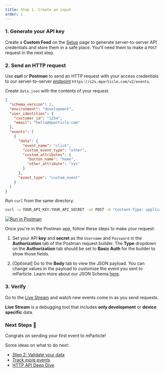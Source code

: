 ```yaml
---
title: Step 1. Create an input
order: 1
---
```


### 1. Generate your API key
Create a <strong>Custom Feed</strong> on the [Setup](https://app.mparticle.com/setup/inputs/feeds) page to generate server-to-server API credentials and store them in a safe place. You'll need them to make a `POST` request in the next step.

### 2. Send an HTTP request
Use <strong>curl</strong> or <strong>Postman</strong> to send an HTTP request with your access credentials to our server-to-server [endpoint](https://docs.mparticle.com/developers/server/http/#endpoint) `https://s2s.mparticle.com/v2/events`.  

<tabs>

<tab label='curl' group='http'>

Create `data.json` with the contents of your request.

~~~json
{
  "schema_version": 2,
  "environment": "development",
  "user_identities": {
    "customer_id": "1234",
    "email": "hello@mparticle.com"
  },
  "events": [
    {
      "data": {
        "event_name": "click",
        "custom_event_type": "other",
        "custom_attributes": {
          "button_name": "home",
          "other_attribute": "xyz"
        }
      },
      "event_type": "custom_event"
    }
  ]
}
~~~

Run `curl` from the same directory.

~~~bash
curl -u YOUR_API_KEY:YOUR_API_SECRET -vX POST -H "Content-Type: application/json" -d @data.json https://s2s.mparticle.com/v2/events
~~~

</tab>

<tab label='Postman' group='http'>

<span class="postman-widget">[![Run in Postman](https://run.pstmn.io/button.svg)](https://god.postman.co/run-collection/110be1299a8ddcb786a3)</span>

Once you're in the Postman app, follow these steps to make your request:

1. Set your API <strong>key</strong> and <strong>secret</strong> as the `Username` and `Password` in the <strong>Authorization</strong> tab of the Postman request builder. The <strong>Type</strong> dropdown on the <strong>Authorization</strong> tab should be set to <strong>Basic Auth</strong> for the builder to show those fields.</aside>

1. [Optional] Go to the <strong>Body</strong> tab to view the JSON payload. You can change values in the payload to customize the event you sent to mParticle. Learn more about our JSON Schema [here](/developers/server/json-reference/#overall-structure).


</tab>

</tabs>


### 3. Verify
Go to the [Live Stream](https://app.mparticle.com/dm/livestream) and watch new events come in as you send requests.

<aside class="warning"><p><strong>Live Stream</strong> is a debugging tool that includes <strong>only development</strong> or <strong>device specific</strong> data.</p></aside>

### Next Steps 🎉
Congrats on sending your first event to mParticle!

Some ideas on what to do next:
* [Step 2: Validate your data](/developers/quickstart/validate)
* [Track more events](/developers/server/http/#v2events)
* [HTTP API Deep Dive](/developers/server/http)